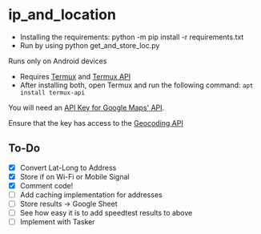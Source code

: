 # ip_and_location

* Installing the requirements: python -m pip install -r requirements.txt
* Run by using python get_and_store_loc.py

Runs only on Android devices 
* Requires [Termux](https://play.google.com/store/apps/details?id=com.termux) and [Termux API](https://play.google.com/store/apps/details?id=com.termux.api)
* After installing both, open Termux and run the following command: ```apt install termux-api```

You will need an [API Key for Google Maps' API](https://developers.google.com/maps/documentation/geocoding/get-api-key).

Ensure that the key has access to the [Geocoding API](https://developers.google.com/maps/documentation/geocoding/overview)

## To-Do
- [X] Convert Lat-Long to Address
- [X] Store if on Wi-Fi or Mobile Signal
- [X] Comment code!
- [ ] Add caching implementation for addresses
- [ ] Store results -> Google Sheet
- [ ] See how easy it is to add speedtest results to above
- [ ] Implement with Tasker
